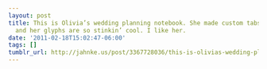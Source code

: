 ```yaml
---
layout: post
title: This is Olivia’s wedding planning notebook. She made custom tabs out of tape
  and her glyphs are so stinkin’ cool. I like her.
date: '2011-02-18T15:02:47-06:00'
tags: []
tumblr_url: http://jahnke.us/post/3367728036/this-is-olivias-wedding-planning-notebook-she
---
```

